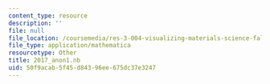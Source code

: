 ```yaml
---
content_type: resource
description: ''
file: null
file_location: /coursemedia/res-3-004-visualizing-materials-science-fall-2017/50f9acab5f45d84396ee675dc37e3247_2017_anon1.nb
file_type: application/mathematica
resourcetype: Other
title: 2017_anon1.nb
uid: 50f9acab-5f45-d843-96ee-675dc37e3247
---
```

